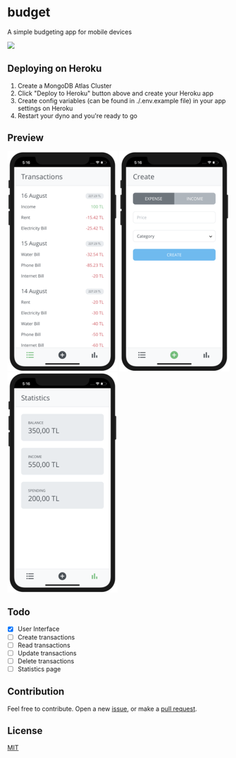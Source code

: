 # budget

A simple budgeting app for mobile devices

[![](https://www.herokucdn.com/deploy/button.svg)](https://www.heroku.com/deploy/?template=https://github.com/ozgrozer/budget)

## Deploying on Heroku
1. Create a MongoDB Atlas Cluster
2. Click "Deploy to Heroku" button above and create your Heroku app
3. Create config variables (can be found in ./.env.example file) in your app settings on Heroku
4. Restart your dyno and you're ready to go

## Preview

<img src="./preview/transactions.png" alt="" width="250" />
<img src="./preview/create.png" alt="" width="250" />
<img src="./preview/statistics.png" alt="" width="250" />

## Todo

- [x] User Interface
- [ ] Create transactions
- [ ] Read transactions
- [ ] Update transactions
- [ ] Delete transactions
- [ ] Statistics page

## Contribution

Feel free to contribute. Open a new [issue](https://github.com/ozgrozer/budget/issues), or make a [pull request](https://github.com/ozgrozer/budget/pulls).

## License

[MIT](license)

